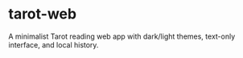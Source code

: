 # tarot-web
A minimalist Tarot reading web app with dark/light themes, text-only interface, and local history.
